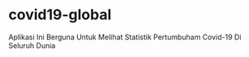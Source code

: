 # covid19-global

Aplikasi Ini Berguna Untuk Melihat Statistik Pertumbuham Covid-19 Di Seluruh Dunia

